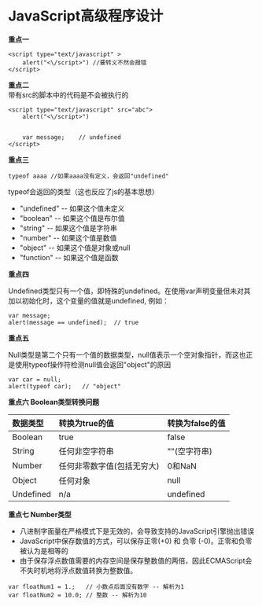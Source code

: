 # JavaScript高级程序设计

**重点一**

```
<script type="text/javascript" >
    alert("<\/script>") //要转义不然会报错
</script>
```

**重点二**  
带有src的脚本中的代码是不会被执行的

```
<script type="text/javascript" src="abc">
    alert("<\/script>")


    var message;    // undefined
</script>
```

**重点三**

```
typeof aaaa //如果aaaa没有定义，会返回"undefined"
```

typeof会返回的类型（这也反应了js的基本思想）

* "undefined" -- 如果这个值未定义
* "boolean" -- 如果这个值是布尔值
* "string" -- 如果这个值是字符串
* "number" -- 如果这个值是数值
* "object" -- 如果这个值是对象或null
* "function" -- 如果这个值是函数

**重点四**

Undefined类型只有一个值，即特殊的undefined。在使用var声明变量但未对其加以初始化时，这个变量的值就是undefined, 例如：

```
var message;
alert(message == undefined);  // true
```

**重点五**

Null类型是第二个只有一个值的数据类型，null值表示一个空对象指针，而这也正是使用typeof操作符检测null值会返回"object"的原因

```
var car = null;
alert(typeof car);   // "object"
```

**重点六 Boolean类型转换问题**

| 数据类型 | 转换为true的值 | 转换为false的值 |
| :--- | :--- | :--- |
| Boolean | true | false |
| String | 任何非空字符串 | ""\(空字符串\) |
| Number | 任何非零数字值\(包括无穷大\) | 0和NaN |
| Object | 任何对象 | null |
| Undefined | n/a | undefined |

**重点七 Number类型**

* 八进制字面量在严格模式下是无效的，会导致支持的JavaScript引擎抛出错误
* JavaScript中保存数值的方式，可以保存正零\(+0\) 和 负零 \(-0\)。正零和负零被认为是相等的
* 由于保存浮点数值需要的内存空间是保存整数值的两倍，因此ECMAScript会不失时机地将浮点数值转换为整数值。

```
var floatNum1 = 1.;   // 小数点后面没有数字 -- 解析为1
var floatNum2 = 10.0; // 整数 -- 解析为10
```



